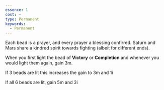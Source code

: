 ```yaml
---
essence: 1
cost: ~
type: Permanent
keywords:
  - Permanent
---
```


Each bead is a prayer, and every prayer a blessing confirred. Saturn and Mars share a kindred spirit towards fighting (albeit for different ends).

When you first light the bead of **Victory** or **Completion** and whenever you would light them again, gain 3m.

If 3 beads are lit this increases the gain to 3m and 1i

If all 6 beads are lit, gain 5m and 3i

